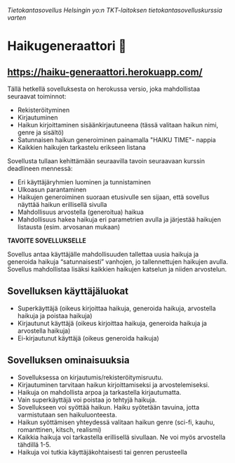 
<i>Tietokantasovellus Helsingin yo:n TKT-laitoksen tietokantasovelluskurssia varten</i>

# <b>Haikugeneraattori</b> :japanese_castle:

## <b> https://haiku-generaattori.herokuapp.com/ </b>

Tällä hetkellä sovelluksesta on herokussa versio, joka mahdollistaa seuraavat toiminnot:

- Rekisteröityminen
- Kirjautuminen
- Haikun kirjoittaminen sisäänkirjautuneena (tässä valitaan haikun nimi, genre ja sisältö)
- Satunnaisen haikun generoiminen painamalla "HAIKU TIME"- nappia
- Kaikkien haikujen tarkastelu erikseen listana

Sovellusta tullaan kehittämään seuraavilla tavoin seuraavaan kurssin deadlineen mennessä:

- Eri käyttäjäryhmien luominen ja tunnistaminen
- Ulkoasun parantaminen 
- Haikujen generoiminen suoraan etusivulle sen sijaan, että sovellus näyttää haikun erillisellä sivulla
- Mahdollisuus arvostella (generoitua) haikua
- Mahdollisuus hakea haikuja eri parametrien avulla ja järjestää haikujen listausta (esim. arvosanan mukaan)


<b> TAVOITE SOVELLUKSELLE </b>

Sovellus antaa käyttäjälle mahdollisuuden tallettaa uusia haikuja ja generoida haikuja “satunnaisesti” vanhojen, jo tallennettujen haikujen avulla. Sovellus mahdollistaa lisäksi kaikkien haikujen katselun ja niiden arvostelun. 

## <b> Sovelluksen käyttäjäluokat </b>
- Superkäyttäjä (oikeus kirjoittaa haikuja, generoida haikuja, arvostella haikuja ja poistaa haikuja) 
- Kirjautunut käyttäjä (oikeus kirjoittaa haikuja, generoida haikuja ja arvostella haikuja)
- Ei-kirjautunut käyttäjä (oikeus generoida haikuja)

## <b> Sovelluksen ominaisuuksia </b>
- Sovelluksessa on kirjautumis/rekisteröitymisruutu. 
- Kirjautuminen tarvitaan haikun kirjoittamiseksi ja arvostelemiseksi.
- Haikuja on mahdollista arpoa ja tarkastella kirjautumatta.
- Vain superkäyttäjä voi poistaa jo tehtyjä haikuja.
- Sovellukseen voi syöttää haikun. Haiku syötetään tavuina, jotta varmistutaan sen haikuluonteesta.
- Haikun syöttämisen yhteydessä valitaan haikun genre (sci-fi, kauhu, romanttinen, kitsch, realismi)
- Kaikkia haikuja voi tarkastella erillisellä sivullaan. Ne voi myös arvostella tähdillä 1-5. 
- Haikuja voi tutkia käyttäjäkohtaisesti tai genren perusteella

